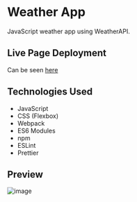 # Weather App
JavaScript weather app using WeatherAPI.

## Live Page Deployment
Can be seen [here](https://yomanbest67.github.io/weather-app/)

## Technologies Used
- JavaScript
- CSS (Flexbox)
- Webpack
- ES6 Modules
- npm
- ESLint
- Prettier

## Preview
![image](https://github.com/Yomanbest67/weather-app/assets/106496623/c34daad3-3b78-4cec-9a5a-0c67e71d2d86)
